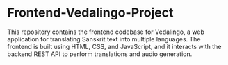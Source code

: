 # Frontend-Vedalingo-Project
This repository contains the frontend codebase for Vedalingo, a web application for translating Sanskrit text into multiple languages. The frontend is built using HTML, CSS, and JavaScript, and it interacts with the backend REST API to perform translations and audio generation.
